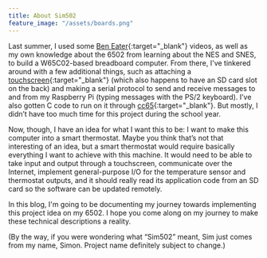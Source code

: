 ```yaml
---
title: About Sim502
feature_image: "/assets/boards.png"
---
```

Last summer, I used some [Ben Eater](https://eater.net){:target="_blank"} videos, as well as my own knowledge about the 6502 from learning about the NES and SNES, to build a W65C02-based breadboard computer. From there, I've tinkered around with a few additional things, such as attaching a [touchscreen](https://www.adafruit.com/product/1770){:target="_blank"} (which also happens to have an SD card slot on the back) and making a serial protocol to send and receive messages to and from my Raspberry Pi (typing messages with the PS/2 keyboard). I’ve also gotten C code to run on it through [cc65](https://cc65.github.io/){:target="_blank"}. But mostly, I didn’t have too much time for this project during the school year.

Now, though, I have an idea for what I want this to be: I want to make this computer into a smart thermostat. Maybe you think that’s not that interesting of an idea, but a smart thermostat would require basically everything I want to achieve with this machine. It would need to be able to take input and output through a touchscreen, communicate over the Internet, implement general-purpose I/O for the temperature sensor and thermostat outputs, and it should really read its application code from an SD card so the software can be updated remotely.

In this blog, I'm going to be documenting my journey towards implementing this project idea on my 6502. I hope you come along on my journey to make these technical descriptions a reality.

(By the way, if you were wondering what “Sim502” meant, Sim just comes from my name, Simon. Project name definitely subject to change.)
